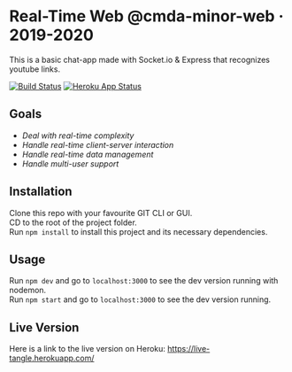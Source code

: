 # Real-Time Web @cmda-minor-web · 2019-2020

This is a basic chat-app made with Socket.io & Express that recognizes youtube links.

[![Build Status](https://travis-ci.com/tnanhekhan/real-time-web-1920.svg?branch=staging)](https://travis-ci.com/tnanhekhan/real-time-web-1920)
[![Heroku App Status](https://heroku-shields.herokuapp.com/live-tangle)](https://live-tangle.herokuapp.com)
## Goals
- _Deal with real-time complexity_
- _Handle real-time client-server interaction_
- _Handle real-time data management_
- _Handle multi-user support_

## Installation
Clone this repo with your favourite GIT CLI or GUI.  
CD to the root of the project folder.  
Run ` npm install ` to install this project and its necessary dependencies.  

## Usage
Run `npm dev` and go to `localhost:3000` to see the dev version running with nodemon.  
Run `npm start` and go to `localhost:3000` to see the dev version running.

## Live Version
Here is a link to the live version on Heroku: https://live-tangle.herokuapp.com/

